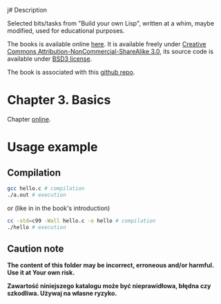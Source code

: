 j# Description

Selected bits/tasks from "Build your own Lisp", written at a whim, maybe modified, used for educational purposes.

The books is available online [here](https://buildyourownlisp.com/contents).
It is available freely under [Creative Commons Attribution-NonCommercial-ShareAlike 3.0](https://creativecommons.org/licenses/by-nc-sa/3.0/),
its source code is available under [BSD3 license](https://creativecommons.org/licenses/by-nc-sa/3.0/).

The book is associated with this [github repo](https://github.com/orangeduck/BuildYourOwnLisp).

# Chapter 3. Basics

Chapter [online](https://buildyourownlisp.com/chapter3_basics).

# Usage example

## Compilation

```bash
gcc hello.c # compilation
./a.out # execution
```

or (like in in the book's introduction)

```bash
cc -std=c99 -Wall hello.c -o hello # compilation
./hello # execution
```

## Caution note

**The content of this folder may be incorrect, erroneous and/or harmful. Use it at Your own risk.**

**Zawartość niniejszego katalogu może być nieprawidłowa, błędna czy szkodliwa. Używaj na własne ryzyko.**
